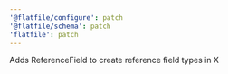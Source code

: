 ```yaml
---
'@flatfile/configure': patch
'@flatfile/schema': patch
'flatfile': patch
---
```


Adds ReferenceField to create reference field types in X
